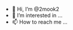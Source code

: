 - 👋 Hi, I’m @2mook2
- 👀 I’m interested in ...
- 📫 How to reach me ...

<!---
2mook2/2mook2 is a ✨ special ✨ repository because its `README.md` (this file) appears on your GitHub profile.
You can click the Preview link to take a look at your changes.
--->
